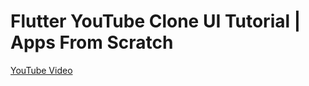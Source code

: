 # Flutter YouTube Clone UI Tutorial | Apps From Scratch

[YouTube Video](https://youtu.be/umhl2hakkcY)
